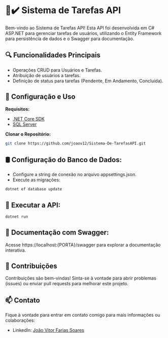 # 📝✔️ Sistema de Tarefas API

Bem-vindo ao Sistema de Tarefas API! Esta API foi desenvolvida em C# ASP.NET para gerenciar tarefas de usuários, utilizando o Entity Framework para persistência de dados e o Swagger para documentação.

## 🔍 Funcionalidades Principais

- Operações CRUD para Usuários e Tarefas.
- Atribuição de usuários a tarefas.
- Definição de status para tarefas (Pendente, Em Andamento, Concluída).

## 🚦 Configuração e Uso

**Requisitos:**

- [.NET Core SDK](https://dotnet.microsoft.com/download)
- [SQL Server](https://www.microsoft.com/sql-server/)

**Clonar o Repositório:**

```bash
git clone https://github.com/joaov12/Sistema-De-TarefasAPI.git
```

## 🛢️ Configuração do Banco de Dados:

- Configure a string de conexão no arquivo appsettings.json.
- Execute as migrações:
```bash
dotnet ef database update
```

## 🚀 Executar a API:

```bash
dotnet run
```

## 📘 Documentação com Swagger:

Acesse https://localhost:{PORTA}/swagger para explorar a documentação interativa.

## 🌟 Contribuições

Contribuições são bem-vindas! Sinta-se à vontade para abrir problemas (issues) ou enviar pull requests para melhorar este projeto.

## 📫 Contato

Fique à vontade para entrar em contato comigo para mais informações ou colaborações:

- LinkedIn: [João Vitor Farias Soares](https://www.linkedin.com/in/jo%C3%A3o-vitor-farias-soares-216870238/)
